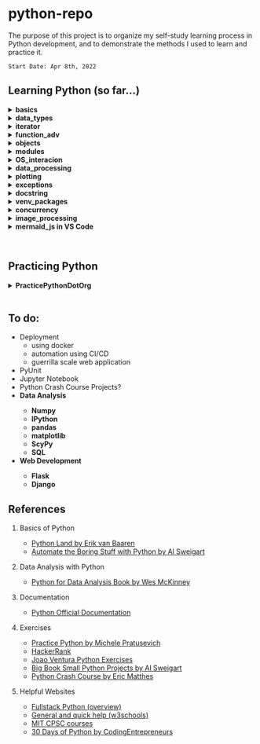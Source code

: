 
<h1> python-repo </h1>
<p>
    The purpose of this project is to organize my self-study learning process in Python development, and to demonstrate the methods I used to learn and practice it.

    Start Date: Apr 8th, 2022
</p>

<h2> Learning Python (so far...) </h2>
<p>
<details><summary><b> basics </b></summary>
    <ul>
        <li> installing Python3 </li>
        <li> setting up an IDE (Visual Studio Code) </li>
        <li> print() function
            <ul>
                <li> f-string format </li>
            </ul>
        </li>
        <li> range() function </li>
        <li> basic datatypes (int, float, string, bool)
            <ul>
                <li> string methods </li>
            </ul>
        </li>
        <li> conditionals (if, else, elif) </li>
        <li> loops (while, for)
            <ul>
                <li> break, continue statements </li>
                <li> nested loops </li>
            </ul>
        </li>    
        <li> function basics </li>
    <ul>
</details>
<details><summary><b> data_types </b></summary>
    <ul>
        <li> lists </li>
        <li> dictionary </li>
        <li> sets </li>
        <li> tuples </li>
        <li> comprehensions </li>
    </ul>
</details>
<details><summary><b> iterator </b></summary>
    <ul>
        <li> how it works in Python </li>
        <li> iterator vs iterable </li>
        <li> built-in iterators </li>
        <li> making your own iterator with __iter__method and __next__method </li>
        <li> range_func
            <ul>
                <li> how it works? </li>
                <li> practical uses </li>
            <ul>
        </li>
    </ul>
</details>
<details><summary><b> function_adv </b></summary>
    <ul>
        <li> advanced concepts 
            <ul>
                <li> forced keyword arguments </li>
                <li> wrapper function </li>
                <li> lambda functions </li>
            </ul>
        </li>
    </ul>
</details>
<details><summary><b> objects </b></summary>
    <ul>
        <li> basics 
            <ul>
                <li> "self" </li>
                <li> constructors </li>
                <li> methods </li>
                <li> creating instances, invoking a class </li>
            </ul>
        </li>
        <li> inheritance
            <ul> 
                <li> overriding (methods, constructors) </li>
            </ul>
        </li>
        <li> data classes </li>
    </ul>
</details>
<details><summary><b> modules </b></summary>
    <ul>
        <li> importing lib, modules </li> 
        <li> package </li> 
    </ul>
</details>
<details><summary><b> OS_interacion </b></summary>
    <ul>
        <li> w/r files </li> 
        <li> move, delete, create, rename files </li> 
        <li> file permissions, users and groups, file types </li> 
        <li> checking python version in code </li> 
    </ul>
</details>
<details><summary><b> data_processing </b></summary>
    <ul>
        <li> JSON </li>
        <li> YAML </li>
        <li> requests lib </li>
        <li> BeautifulSoup lib </li>
    </ul>
</details>
<details><summary><b> plotting </b></summary>
    <ul>
        <li> bokeh lib </li>
    </ul>
</details>
<details><summary><b> exceptions </b></summary>
    <ul>
        <li> try, except, else, finally </li>
        <li> raising/throwing exceptions </li>
    </ul>
</details>
<details><summary><b> docstring </b></summary>
    <ul>
        <li> what are docstrings? </li>
        <li> how to create and use it? </li>
    </ul>
</details>
<details><summary><b> venv_packages </b></summary>
    <ul>
        <li> virtual environment </li>
        <li> pip </li>
        <li> pipenv </li>
    </ul>
</details>
<details><summary><b> concurrency </b></summary>
    <ul>
        <li> theory
            <ul>
                <li> threading </li>
                <li> multiprocessing </li>
                <li> asynchronous IO </li>
                <li> I/O bound vs CPU bound software </li>
                <li> PyPy </li>
                <li> Cython </li>
            </ul> 
        </li>
        <li> examples 
            <ul>
                <li> single threaded (cpu bound ex.) </li>
                <li> threading (cpu bound and io bound ex.) </li>
                <li> multiprocessing (cpu bound) </li>
                <li> multiprocessing (cpu bound) using pool </li>
            </ul>
        </li>
    </ul>
</details>
<details><summary><b> image_processing </b></summary>
    <ul>
        <li> Pillow lib </li>
    </ul>
</details>
<details><summary><b> mermaid_js in VS Code </b></summary>
    <ul>
        <li> class diagrams </li>
        <li> entity relationship diagrams </li>
        <li> flowcharts </li>
        <li> sequence diagrams </li>
    </ul>
</details>
</p>      
<br>
<h2> Practicing Python </h2>
<details><summary><b> PracticePythonDotOrg </b></summary>
    <ul>
        <details><summary> All exercises done </summary>
            <ul>
                <li> Ex. 1: Character Input </li>
                <li> Ex. 2: Odd or Even </li>
                <li> Ex. 3: List Less Than Ten </li>
                <li> Ex. 4: Divisors </li>
                <li> Ex. 5: List Overlap </li>
                <li> Ex. 6: String List </li>
                <li> Ex. 7: List Comprehensions </li>
                <li> Ex. 8: Rock Paper Scissors </li>
                <li> Ex. 9: Guessing Game One </li>
                <li> Ex. 10: List Overlap Comprehensions </li>
                <li> Ex. 11: Check Primality Functions </li>
                <li> Ex. 12: List Ends </li>
                <li> Ex. 13: Fibonnaci </li>
                <li> Ex. 14: List Remove Duplicates </li>
                <li> Ex. 15: Reverse Word Order </li>
                <li> Ex. 16: Password Generator </li>
                <li> Ex. 17: Decode A Web Page </li>
                <li> Ex. 18: Cows And Bulls </li>
                <li> Ex. 19: Decode A Web Page Two </li>
                <li> Ex. 20: Element Search </li>
                <li> Ex. 21: Write To A File </li>
                <li> Ex. 22: Read From FIle </li>
                <li> Ex. 23: File Overlap </li>
                <li><details><summary>Ex. 24, 26, 27, 29: Tic Tac Toe Game </summary>
                    <ul>
                        <li> Ex. 24: Draw a Game Board </li>
                        <li> Ex. 26: Check Tic Tac Toe </li>
                        <li> Ex. 27: Tic Tac Toe Draw </li>
                        <li> Ex. 29: Tic Tac Toe Game </li>
                    </ul>
                </details></li>
                <li> Ex. 25: Guessing Game Two </li>
                <li> Ex. 28: Max Of Three </li>
                <li><details><summary> Ex. 30, 31, 32: Hangman Game </summary>
                    <ul>
                        <li> Ex. 30: Pick Word </li>
                        <li> Ex. 31: Guess Letters </li>
                        <li> Ex. 32: Hangman Game </li>
                    </ul>
                </details></li>
                <li><details><summary> Ex. 33, 34, 35, 36: Birthday Data </summary>
                    <ul>
                        <li> Ex. 33: Birthday Dictionaries </li>
                        <li> Ex. 34: Birthday Json </li>
                        <li> Ex. 35: Birth Months </li>
                        <li> Ex. 36: Birthday Plots </li>
                    </ul>
                </details></li>
                <li> Ex. 37: Function Refactor </li>
                <li> Ex. 38: F Strings </li>
                <li> Ex. 39: Character Input Datetime </li>
            </ul>
    </ul>
</details>  
<br>
<h2> To do: </h2>
<ul>
    <li> Deployment 
        <ul>
            <li> using docker </li>
            <li> automation using CI/CD </li>
            <li> guerrilla scale web application </li>
        </ul>
    </li>
    <li> PyUnit </li>
    <li> Jupyter Notebook </li>
    <li> Python Crash Course Projects? </li>
    <li><b> Data Analysis
        <ul>
            <li> Numpy </li>
            <li> IPython </li>
            <li> pandas </li>
            <li> matplotlib </li>
            <li> ScyPy </li>
            <li> SQL </li>
        </ul> 
    </b></li>
    <li><b> Web Development
        <ul>
            <li> Flask </li>
            <li> Django </li>
        </ul> 
    </b></li>
</ul>

<h2> References </h2>

1. Basics of Python
    - [Python Land by Erik van Baaren](https://python.land)
    - [Automate the Boring Stuff with Python by Al Sweigart](https://automatetheboringstuff.com/)

2. Data Analysis with Python
    - [Python for Data Analysis Book by Wes McKinney](https://www.cin.ufpe.br/~embat/Python%20for%20Data%20Analysis.pdf)

3. Documentation
    - [Python Official Documentation](https://docs.python.org/3/tutorial/index.html)

4. Exercises
    - [Practice Python by Michele Pratusevich](https://www.practicepython.org/)
    - [HackerRank](https://www.hackerrank.com/domains/python)
    - [Joao Ventura Python Exercises](https://joaoventura.net/static/files/python_exercises_book.pdf)
    - [Big Book Small Python Projects by Al Sweigart](https://edu.anarcho-copy.org/Programming%20Languages/Python/BigBookSmallPythonProjects.pdf)
    - [Python Crash Course by Eric Matthes](http://bedford-computing.co.uk/learning/wp-content/uploads/2015/10/No.Starch.Python.Oct_.2015.ISBN_.1593276036.pdf)

5. Helpful Websites
    - [Fullstack Python (overview)](https://www.fullstackpython.com/table-of-contents.html)
    - [General and quick help (w3schools)](https://www.w3schools.com/python/)
    - [MIT CPSC courses](https://ocw.mit.edu/search/?l=Undergraduate&s=department_course_numbers.sort_coursenum&t=Computer%20Science)
    - [30 Days of Python by CodingEntrepreneurs](https://www.youtube.com/playlist?list=PLEsfXFp6DpzQjDBvhNy5YbaBx9j-ZsUe6 )
        


